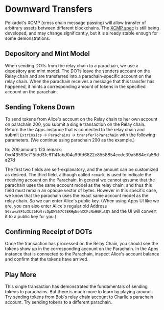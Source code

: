 # Downward Transfers

Polkadot's XCMP (cross chain message passing) will allow transfer of arbitrary assets between different blockchains. The [XCMP spec](https://github.com/paritytech/xcm-format) is still being developed, and may change significantly, but it is already stable enough for some demonstrations.

## Depository and Mint Model

When sending DOTs from the relay chain to a parachain, we use a depository and mint model. The DOTs leave the senders account on the Relay chain and are transferred into a parachain-specific account on the relay chain. When the parachain receives a message that this transfer has happened, it mints a corresponding amount of tokens in the specified account on the parachain.

## Sending Tokens Down

To send tokens from Alice's account on the Relay chain to her own account on parachain 200, you submit a single transaction on the Relay chain. Return the the Apps instance that is connected to the relay chain and submit `Extrinsics` -> `Parachains` -> `transferToParachain` with the following parameters. (We continue using parachain 200 as the example.)

to: 200
amount: 123
remark: 0xd43593c715fdd31c61141abd04a99fd6822c8558854ccde39a5684e7a56da27d

The first two fields are self-explanatory, and the amount can be customized as desired. The third field, although called `remark`, is used to indicate the receiving account on the Parachain. In general we cannot assume that the parachain uses the same account model as the relay chain, and thus this field must remain an opaque vector of bytes. However in this specific case, we know that the parachain uses the exact same account model as the relay chain. So we can enter Alice's public key. (When using Apps UI like we are, you can also enter Alice's regular old Address `5GrwvaEF5zXb26Fz9rcQpDWS57CtERHpNehXCPcNoHGKutQY` and the UI will convert it to a public key for you.)

## Confirming Receipt of DOTs

Once the transaction has processed on the Relay Chain, you should see the tokens show up in the corresponding account on the Parachain. In the Apps instance that is connected to the Parachain, inspect Alice's account balance and confirm that the tokens have arrived.

## Play More

This single transaction has demonstrated the fundamentals of sending tokens to parachains. But there is much more to learn by playing around. Try sending tokens from Bob's relay chain account to Charlie's parachain account. Try sending tokens to a different parachain.
